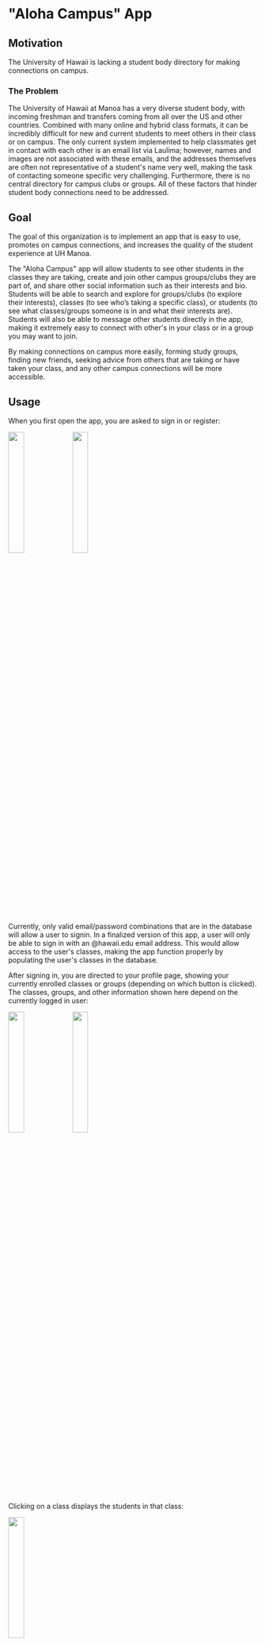 # "Aloha Campus" App

## Motivation
The University of Hawaii is lacking a student body directory for making connections on campus.

### The Problem
The University of Hawaii at Manoa has a very diverse student body, with incoming freshman and transfers coming from all over the US and other countries. Combined with many online and hybrid class formats, it can be incredibly difficult for new and current students to meet others in their class or on campus. The only current system implemented to help classmates get in contact with each other is an email list via Laulima; however, names and images are not associated with these emails, and the addresses themselves are often not representative of a student's name very well, making the task of contacting someone specific very challenging. Furthermore, there is no central directory for campus clubs or groups. All of these factors that hinder student body connections need to be addressed.

## Goal
The goal of this organization is to implement an app that is easy to use, promotes on campus connections, and increases the quality of the student experience at UH Manoa.

The "Aloha Campus" app will allow students to see other students in the classes they are taking, create and join other campus groups/clubs they are part of, and share other social information such as their interests and bio. Students will be able to search and explore for groups/clubs (to explore their interests), classes (to see who’s taking a specific class), or students (to see what classes/groups someone is in and what their interests are). Students will also be able to message other students directly in the app, making it extremely easy to connect with other's in your class or in a group you may want to join.

By making connections on campus more easily, forming study groups, finding new friends, seeking advice from others that are taking or have taken your class, and any other campus connections will be more accessible.

## Usage

When you first open the app, you are asked to sign in or register:

<img src="./screenshots/phase-5/sign-in.png" width="25%">
<img src="./screenshots/phase-5/register.png" width="25%">

Currently, only valid email/password combinations that are in the database will allow a user to signin. In a finalized version of this app, a user will only be able to sign in with an @hawaii.edu email address. This would allow access to the user's classes, making the app function properly by populating the user's classes in the database.


After signing in, you are directed to your profile page, showing your currently enrolled classes or groups (depending on which button is clicked). The classes, groups, and other information shown here depend on the currently logged in user:

<img src="./screenshots/phase-3/screenshot-1.png" width="25%">
<img src="./screenshots/phase-3/screenshot-2.png" width="25%">

Clicking on a class displays the students in that class:

<img src="./screenshots/phase-3/screenshot-3.png" width="25%">

Clicking on a student displays that students profile page:

<img src="./screenshots/phase-3/screenshot-11.png" width="25%">

Going back, clicking on a group displays information related to that group:

<img src="./screenshots/phase-3/screenshot-4.png" width="25%">

Navigating using the bottom navigation bar reveals the explore, messages, and settings pages. The explore page initially shows all groups created using the app.

<img src="./screenshots/phase-3/screenshot-5.png" width="25%">

You can also click on groups to view their page and join them, which shows the same group page as above. When the search bar is populated, a page is shown that lists any groups, students, and/or classes that match the search:

<img src="./screenshots/deployment/search-results.png" width="25%">

Clicking on any of these results shows the respective group, profile, or class page as shown above.

The Messages tab has a rough layout, but will not be functional in this prototype of the app. In a finalized version, this messaging page would resemble any common app messaging feature with a list of chats containing private messages between the current user and other users:

<img src="./screenshots/phase-2/screenshot-6.png" width="25%">

The settings pages allows students to edit their profile information including their image, bio, and interests, or logout (returning the user to the signin page).

<img src="./screenshots/phase-3/screenshot-10.png" width="25%">

On the settings page, there are also buttons to create new groups or view groups that you are the owner of. Clicking on the 'Create Group' button reveals a page to create a new group:

<img src="./screenshots/phase-1/screenshot-9.png" width="25%">

Clicking on the 'My Groups' button reveals a page listing all the groups that you own. Clicking on any of these groups reveals a page allowing you to edit group information including the image, description, upcoming events, and member list (delete members only).

<img src="./screenshots/deployment/my-groups.png" width="25%">
<img src="./screenshots/phase-3/screenshot-8.png" width="25%">

Everything in this version of the app is connected to a Firestore backend database. Authentication is also provided by Firebase. This version of the app is also deployed using Apple Test Flight for initial user evaluation.

## Installation
Phase 1: [Repository](https://github.com/UHM-Social-Software/app/tree/phase-1-mockup)

Phase 2: [Repository](https://github.com/UHM-Social-Software/app/tree/phase-2-mockup)

Phase 3: [Repository](https://github.com/UHM-Social-Software/app/tree/phase-3-mockup)

Phase 4: [Repository](https://github.com/UHM-Social-Software/app/tree/phase-4-app)

Phase 5: [Repository](https://github.com/UHM-Social-Software/app/tree/phase-5-app)

Deployed Version: [Repository](https://github.com/UHM-Social-Software/app/tree/deployment)


To run this code, clone the repository to your local machine and invoke 'flutter run' on the app directory. You may also need to first install flutter and get dependencies by running 'flutter pub get' (this can be done easily with intelliJ). Note: the app is currently mocked-up to look best on the XCODE iOS iPhone 15 simulator; however, flexible widgets should provide functionality on a variety of screen sizes.

### Testing Credentials
Username: jlisoway@hawaii.edu
Password: asdfasdf

## [Development status](https://github.com/orgs/UHM-Social-Software/projects/1)

The Deployed App is now complete. The app currently has the most important features implemented and connected to a Firestore backend database, including functional user authentication. User Evaluation is currently underway, which will include sending the app to test users via Apple's Test Flight.

## Deployment

The app is currently deployed on Apple's Test Flight. To be invited to test the latest version of the app, contact Justin Lisoway at jlisoway@hawaii.edu.

## [Usability Evaluation](evaluation.md)

A usability evaluation was conducted using 6 test participants. Its design and results are summarized in the evaluation page. Click the link above to view.

## About The Team

[Justin Lisoway](https://justinlisoway.github.io/) - Graduate student at the University of Hawaiʻi at Mānoa studying Information and Computer Sciences. Graduated UH Manoa with an MS and BBA in finance.
